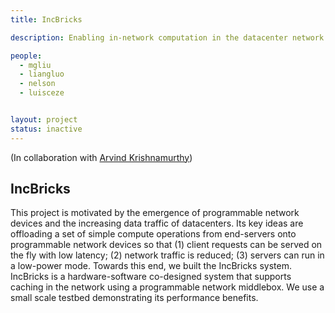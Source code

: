 ```yaml
---
title: IncBricks

description: Enabling in-network computation in the datacenter network

people:
  - mgliu
  - liangluo
  - nelson
  - luisceze


layout: project
status: inactive
---
```

(In collaboration with [Arvind Krishnamurthy](http://www.cs.washington.edu/people/faculty/arvind))

## IncBricks
This project is motivated by the emergence of programmable network devices and the increasing data traffic of datacenters. Its key ideas are offloading a set of simple compute operations from end-servers onto programmable network devices so that (1) client requests can be served on the fly with low latency; (2) network traffic is reduced; (3) servers can run in a low-power mode. Towards this end, we built the IncBricks system. IncBricks is a hardware-software co-designed system that supports caching in the network using a programmable network middlebox. We use a small scale testbed demonstrating its performance benefits.
